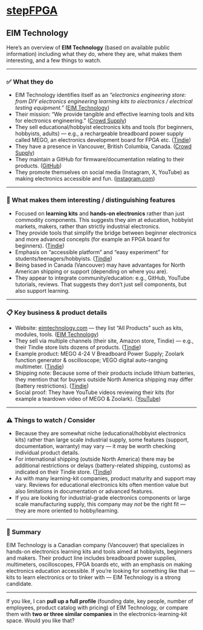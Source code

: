 # [stepFPGA](https://stepfpga.eimtechnology.com)

## EIM Technology

Here’s an overview of **EIM Technology** (based on available public information) including what they do, where they are, what makes them interesting, and a few things to watch.

---

### ✅ What they do

* EIM Technology identifies itself as an *“electronics engineering store: from DIY electronics engineering learning kits to electronics / electrical testing equipment.”* ([EIM Technology][1])
* Their mission: “We provide tangible and effective learning tools and kits for electronics engineering.” ([Crowd Supply][2])
* They sell educational/hobbyist electronics kits and tools (for beginners, hobbyists, adults) — e.g., a rechargeable breadboard power supply called MEGO, an electronics development board for FPGA etc. ([Tindie][3])
* They have a presence in Vancouver, British Columbia, Canada. ([Crowd Supply][2])
* They maintain a GitHub for firmware/documentation relating to their products. ([GitHub][4])
* They promote themselves on social media (Instagram, X, YouTube) as making electronics accessible and fun. ([instagram.com][5])

---

### 🌟 What makes them interesting / distinguishing features

* Focused on **learning kits** and **hands-on electronics** rather than just commodity components. This suggests they aim at education, hobbyist markets, makers, rather than strictly industrial electronics.
* They provide tools that simplify the bridge between beginner electronics and more advanced concepts (for example an FPGA board for beginners). ([Tindie][3])
* Emphasis on “accessible platform” and “easy experiment” for students/teenagers/hobbyists. ([Tindie][3])
* Being based in Canada (Vancouver) may have advantages for North American shipping or support (depending on where you are).
* They appear to integrate community/education: e.g., GitHub, YouTube tutorials, reviews. That suggests they don’t just sell components, but also support learning.

---

### 📋 Key business & product details

* Website: [eimtechnology.com](https://www.eimtechnology.com) — they list “All Products” such as kits, modules, tools. ([EIM Technology][1])
* They sell via multiple channels (their site, Amazon store, Tindie) — e.g., their Tindie store lists dozens of products. ([Tindie][3])
* Example product: MEGO 4-24 V Breadboard Power Supply; Zoolark function generator & oscilloscope; VEGO digital auto-ranging multimeter. ([Tindie][3])
* Shipping note: Because some of their products include lithium batteries, they mention that for buyers outside North America shipping may differ (battery restrictions). ([Tindie][3])
* Social proof: They have YouTube videos reviewing their kits (for example a teardown video of MEGO & Zoolark). ([YouTube][6])

---

### ⚠️ Things to watch / Consider

* Because they are somewhat niche (educational/hobbyist electronics kits) rather than large scale industrial supply, some features (support, documentation, warranty) may vary — it may be worth checking individual product details.
* For international shipping (outside North America) there may be additional restrictions or delays (battery-related shipping, customs) as indicated on their Tindie store. ([Tindie][3])
* As with many learning-kit companies, product maturity and support may vary. Reviews for educational electronics kits often mention value but also limitations in documentation or advanced features.
* If you are looking for industrial-grade electronics components or large scale manufacturing supply, this company may *not* be the right fit — they are more oriented to hobby/learning.

---

### 🎯 Summary

EIM Technology is a Canadian company (Vancouver) that specializes in hands-on electronics learning kits and tools aimed at hobbyists, beginners and makers. Their product line includes breadboard power supplies, multimeters, oscilloscopes, FPGA boards etc, with an emphasis on making electronics education accessible. If you’re looking for something like that — kits to learn electronics or to tinker with — EIM Technology is a strong candidate.

---

If you like, I can **pull up a full profile** (founding date, key people, number of employees, product catalog with pricing) of EIM Technology, or compare them with **two or three similar companies** in the electronics-learning-kit space. Would you like that?

[1]: https://www.eimtechnology.com/collections/all-products?srsltid=AfmBOoro44V0QjS3dqFG1fLkVgb7X0jXBWh81EgOIrTJBMwQBKP433YH "Our Products | Electronic Kits, Tools, & Modules - EIM Technology"
[2]: https://www.crowdsupply.com/eim-technology "EIM Technology - Crowd Supply"
[3]: https://www.tindie.com/stores/evoinmotion/ "Browse products by EIM Technology on Tindie"
[4]: https://github.com/eimtechnology "EIM Technology - GitHub"
[5]: https://www.instagram.com/eimtechnology/ "EIM Technology (@eimtechnology) • Instagram photos and videos"
[6]: https://www.youtube.com/watch?v=7Txt-N6yz18&utm_source=chatgpt.com "EIM Technology MEGO & Zoolark: Review, Demo & Teardown"
